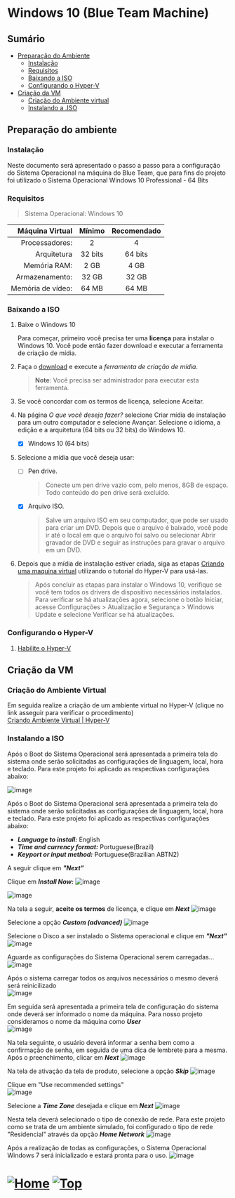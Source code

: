 # Windows 10 (Blue Team Machine)

## Sumário

- [Preparação do Ambiente](#preparação-do-ambiente)
  - [Instalação](#instalação)
  - [Requisitos](#requisitos)
  - [Baixando a ISO](#baixando-a-iso)
  - [Configurando o Hyper-V](#configurando-o-hyper-v)
- [Criação da VM](#criação-da-vm)
  - [Criação do Ambiente virtual](#criação-do-ambiente-virtual)
  - [Instalando a .ISO](#instalando-a-iso)

## Preparação do ambiente

### Instalação

Neste documento será apresentado o passo a passo para a configuração do Sistema Operacional na máquina do Blue Team, que para fins do projeto foi utilizado o Sistema Operacional Windows 10 Professional - 64 Bits

### Requisitos

> Sistema Operacional: Windows 10

|   Máquina Virtual | Mínimo  | Recomendado |
| ----------------: | :-----: | :---------: |
|    Processadores: |    2    |      4      |
|       Arquitetura | 32 bits |   64 bits   |
|      Memória RAM: |  2 GB   |    4 GB     |
|    Armazenamento: |  32 GB  |    32 GB    |
| Memória de vídeo: |  64 MB  |    64 MB    |

### Baixando a ISO

1. Baixe o Windows 10

   Para começar, primeiro você precisa ter uma **licença** para instalar o Windows 10. Você pode então fazer download e executar a ferramenta de criação de mídia.

1. Faça o [download](https://go.microsoft.com/fwlink/?LinkId=691209) e execute a _ferramenta de criação de mídia_.

   > **Note**: Você precisa ser administrador para executar esta ferramenta.

1. Se você concordar com os termos de licença, selecione Aceitar.
1. Na página _O que você deseja fazer?_ selecione Criar mídia de instalação para um outro computador e selecione Avançar.
   Selecione o idioma, a edição e a arquitetura (64 bits ou 32 bits) do Windows 10.

   - [x] Windows 10 (64 bits)

1. Selecione a mídia que você deseja usar:

   - [ ] Pen drive.

     > Conecte um pen drive vazio com, pelo menos, 8GB de espaço. Todo conteúdo do pen drive será excluído.

   - [x] Arquivo ISO.

     > Salve um arquivo ISO em seu computador, que pode ser usado para criar um DVD. Depois que o arquivo é baixado, você pode ir até o local em que o arquivo foi salvo ou selecionar Abrir gravador de DVD e seguir as instruções para gravar o arquivo em um DVD.

1. Depois que a mídia de instalação estiver criada, siga as etapas [Criando uma maquina virtual](./../Hyper-V/hyper-v.md#criando-uma-vm-máquina-virtual) utilizando o tutorial do Hyper-V para usá-las.

   > Após concluir as etapas para instalar o Windows 10, verifique se você tem todos os drivers de dispositivo necessários instalados. Para verificar se há atualizações agora, selecione o botão Iniciar, acesse Configurações > Atualização e Segurança > Windows Update e selecione Verificar se há atualizações.

### Configurando o Hyper-V

1. [Habilite o Hyper-V](../Hyper-V/hyper-v.md)

## Criação da VM

### Criação do Ambiente Virtual

Em seguida realize a criação de um ambiente virtual no Hyper-V (clique no link asseguir para verificar o procedimento)  
[Criando Ambiente Virtual | Hyper-V](./../../F1E2_Criando-Ambiente-Virtualizado/Hyper-V/hyper-v.md/#criando-uma-vm-máquina-virtual)

### Instalando a ISO


Após o Boot do Sistema Operacional será apresentada a primeira tela do sistema onde serão solicitadas as configurações de linguagem, local, hora e teclado. Para este projeto foi aplicado as respectivas configurações abaixo:

![image](https://user-images.githubusercontent.com/105310922/207738459-fbf43d01-74e6-4155-a586-7305af14cf69.png)


Após o Boot do Sistema Operacional será apresentada a primeira tela do sistema onde serão solicitadas as configurações de linguagem, local, hora e teclado. Para este projeto foi aplicado as respectivas configurações abaixo:

- **_Language to install:_** English  
- **_Time and currency format:_** Portuguese(Brazil)  
- **_Keyport or input method:_** Portuguese(Brazilian ABTN2) 

A seguir clique em **_"Next"_**

Clique em **_Install Now:_** 
![image](https://user-images.githubusercontent.com/105310922/207499323-1569b082-3307-475b-b457-c2d30211c4a9.png)

 
![image](https://user-images.githubusercontent.com/105310922/207500361-bee655e9-bcd8-4095-b559-9393fcc6fb95.png)

Na tela a seguir, **aceite os termos** de licença, e clique em **_Next_**
![image](https://user-images.githubusercontent.com/105310922/207501003-35b577a4-d91f-4a42-bf0d-765167c0fab6.png)

Selecione a opção **_Custom (advanced)_**
![image](https://user-images.githubusercontent.com/105310922/207501336-72939d9b-3a16-4151-a5d8-aa98e2301260.png)

Selecione o Disco a ser instalado o Sistema operacional e clique em **_"Next"_**
![image](https://user-images.githubusercontent.com/105310922/207501901-9b95cce2-b99c-43e2-b8c0-6f7cfadf6b0a.png)

Aguarde as configurações do Sistema Operacional serem carregadas...  
![image](https://user-images.githubusercontent.com/105310922/207503941-deaffe5d-f651-41f8-bbe5-c1c61710f278.png)

Após o sistema carregar todos os arquivos necessários o mesmo deverá será reinicilizado  
![image](https://user-images.githubusercontent.com/105310922/207503991-fb63cfdc-b8f2-494f-9085-98faad13ef80.png)

Em seguida será apresentada a primeira tela de configuração do sistema onde deverá ser informado o nome da máquina. Para nosso projeto consideramos o nome da máquina como **_User_**  
![image](https://user-images.githubusercontent.com/105310922/207504211-986ed36b-1e5c-457f-81f4-1616aa14cb1a.png)

Na tela seguinte, o usuário deverá informar a senha bem como a confirmação de senha, em seguida de uma dica de lembrete para a mesma. Após o preenchimento, clicar em **_Next_**
![image](https://user-images.githubusercontent.com/105310922/207504283-2fd9fb48-8838-4fbf-9827-807117c14477.png)

Na tela de ativação da tela de produto, selecione a opção **_Skip_**
![image](https://user-images.githubusercontent.com/105310922/207504436-d30e157f-3f0b-42e3-acac-93246622208d.png)

Clique em "Use recommended settings"  
![image](https://user-images.githubusercontent.com/105310922/207504484-74b77ad2-acfc-4f4c-b971-147344a41cb2.png)

Selecione a **_Time Zone_** desejada e clique em **_Next_**
![image](https://user-images.githubusercontent.com/105310922/207504547-4e80e448-b899-4d24-9e73-bfb32cd7c0cd.png)

Nesta tela deverá selecionado o tipo de conexão de rede. Para este projeto como se trata de um ambiente simulado, foi configurado o tipo de rede "Residencial" através da opção **_Home Network_**
![image](https://user-images.githubusercontent.com/105310922/207504614-d61e1b87-7d92-4776-8fec-115271388e94.png)

Após a realização de todas as configurações, o Sistema Operacional Windows 7 será inicializado e estará pronta para o uso.
![image](https://user-images.githubusercontent.com/105310922/207504662-37c37bd3-014b-4938-83e8-db597c7970bc.png)


# [![Home][homeimage]][homelink] [![Top][topimage]](#)
[topimage]: https://img.shields.io/badge/-Voltar_ao_topo-grey
[homeimage]: https://img.shields.io/badge/-Home-blue
[homelink]: ./../../../README.md#













